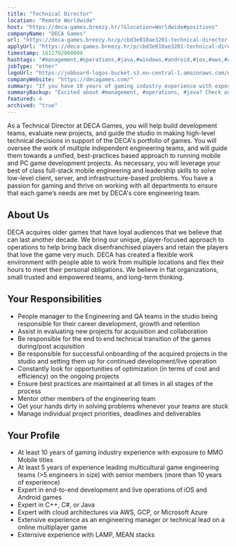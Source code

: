 ```yaml
---
title: "Technical Director"
location: "Remote Worldwide"
host: "https://deca-games.breezy.hr/?&location=Worldwide#positions"
companyName: "DECA Games"
url: "https://deca-games.breezy.hr/p/cbd3e010ae3201-technical-director-m-f-d-gmt-cet-oez"
applyUrl: "https://deca-games.breezy.hr/p/cbd3e010ae3201-technical-director-m-f-d-gmt-cet-oez/apply"
timestamp: 1611792000000
hashtags: "#management,#operations,#java,#windows,#android,#ios,#aws,#azure,#googlecloud,#optimization"
jobType: "other"
logoUrl: "https://jobboard-logos-bucket.s3.eu-central-1.amazonaws.com/deca-games"
companyWebsite: "https://decagames.com/"
summary: "If you have 10 years of gaming industry experience with exposure to MMO Mobile titles, DECA Games is looking for someone with your skillset."
summaryBackup: "Excited about #management, #operations, #java? Check out this job post!"
featured: 4
archived: "true"
---
```


As a Technical Director at DECA Games, you will help build development teams, evaluate new projects, and guide the studio in making high-level technical decisions in support of the DECA's portfolio of games. You will oversee the work of multiple independent engineering teams, and will guide them towards a unified, best-practices based approach to running mobile and PC game development projects. As necessary, you will leverage your best of class full-stack mobile engineering and leadership skills to solve low-level client, server, and infrastructure-based problems. You have a passion for gaming and thrive on working with all departments to ensure that each game’s needs are met by DECA's core engineering team.

## About Us

DECA acquires older games that have loyal audiences that we believe that can last another decade. We bring our unique, player-focused approach to operations to help bring back disenfranchised players and retain the players that love the game very much. DECA has created a flexible work environment with people able to work from multiple locations and flex their hours to meet their personal obligations. We believe in flat organizations, small trusted and empowered teams, and long-term thinking.

## Your Responsibilities

*   People manager to the Engineering and QA teams in the studio being responsible for their career development, growth and retention
*   Assist in evaluating new projects for acquisition and collaboration
*   Be responsible for the end to end technical transition of the games during/post acquisition
*   Be responsible for successful onboarding of the acquired projects in the studio and setting them up for continued development/live operation
*   Constantly look for opportunities of optimization (in terms of cost and efficiency) on the ongoing projects
*   Ensure best practices are maintained at all times in all stages of the process
*   Mentor other members of the engineering team
*   Get your hands dirty in solving problems whenever your teams are stuck
*   Manage individual project priorities, deadlines and deliverables

## Your Profile

*   At least 10 years of gaming industry experience with exposure to MMO Mobile titles
*   At least 5 years of experience leading multicultural game engineering teams (>5 engineers in size) with senior members (more than 10 years of experience)
*   Expert in end-to-end development and live operations of iOS and Android games
*   Expert in C++, C#, or Java
*   Expert with cloud architectures via AWS, GCP, or Microsoft Azure
*   Extensive experience as an engineering manager or technical lead on a online multiplayer game
*   Extensive experience with LAMP, MEAN stacks
